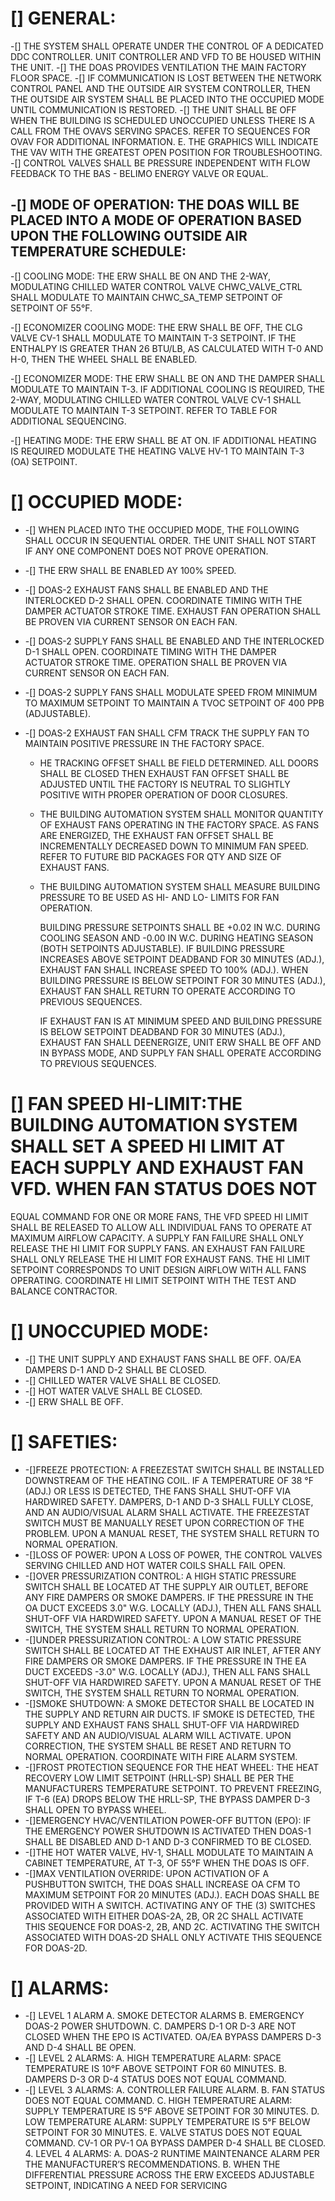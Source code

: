 # [] GENERAL:
 -[] THE SYSTEM SHALL OPERATE UNDER THE CONTROL OF A DEDICATED DDC CONTROLLER. UNIT CONTROLLER AND VFD TO BE HOUSED WITHIN THE UNIT.
 -[] THE DOAS PROVIDES VENTILATION THE MAIN FACTORY FLOOR SPACE.
 -[] IF COMMUNICATION IS LOST BETWEEN THE NETWORK CONTROL PANEL AND THE OUTSIDE AIR SYSTEM CONTROLLER, THEN THE OUTSIDE AIR SYSTEM SHALL
    BE PLACED INTO THE OCCUPIED MODE UNTIL COMMUNICATION IS RESTORED.
 -[] THE UNIT SHALL BE OFF WHEN THE BUILDING IS SCHEDULED UNOCCUPIED UNLESS THERE IS A CALL FROM THE OVAVS SERVING SPACES. REFER TO SEQUENCES FOR OVAV FOR ADDITIONAL INFORMATION.
    E. THE GRAPHICS WILL INDICATE THE VAV WITH THE GREATEST OPEN POSITION FOR TROUBLESHOOTING.
 -[] CONTROL VALVES SHALL BE PRESSURE INDEPENDENT WITH FLOW FEEDBACK TO THE BAS - BELIMO ENERGY VALVE OR EQUAL.
    
## -[] MODE OF OPERATION: THE DOAS WILL BE PLACED INTO A MODE OF OPERATION BASED UPON THE FOLLOWING OUTSIDE AIR TEMPERATURE SCHEDULE:

-[] COOLING MODE: THE ERW SHALL BE ON AND THE 2-WAY, MODULATING CHILLED WATER CONTROL VALVE CHWC_VALVE_CTRL SHALL MODULATE TO MAINTAIN CHWC_SA_TEMP SETPOINT OF SETPOINT OF 55°F.

-[] ECONOMIZER COOLING MODE: THE ERW SHALL BE OFF, THE CLG VALVE CV-1 SHALL MODULATE TO MAINTAIN T-3 SETPOINT. IF THE ENTHALPY IS GREATER
    THAN 26 BTU/LB, AS CALCULATED WITH T-0 AND H-0, THEN THE WHEEL SHALL BE ENABLED.

-[] ECONOMIZER MODE: THE ERW SHALL BE ON AND THE DAMPER SHALL MODULATE TO MAINTAIN T-3. IF ADDITIONAL COOLING IS REQUIRED, THE 2-WAY,
    MODULATING CHILLED WATER CONTROL VALVE CV-1 SHALL MODULATE TO MAINTAIN T-3 SETPOINT. REFER TO TABLE FOR ADDITIONAL SEQUENCING.

-[] HEATING MODE: THE ERW SHALL BE AT ON. IF ADDITIONAL HEATING IS REQUIRED MODULATE THE HEATING VALVE HV-1 TO MAINTAIN T-3 (OA) SETPOINT.

# [] OCCUPIED MODE:

- -[] WHEN PLACED INTO THE OCCUPIED MODE, THE FOLLOWING SHALL OCCUR IN SEQUENTIAL ORDER. THE UNIT SHALL NOT START IF ANY ONE COMPONENT
DOES NOT PROVE OPERATION.

- -[] THE ERW SHALL BE ENABLED AY 100% SPEED.

- -[] DOAS-2 EXHAUST FANS SHALL BE ENABLED AND THE INTERLOCKED D-2 SHALL OPEN. COORDINATE TIMING WITH THE DAMPER ACTUATOR STROKE TIME.
EXHAUST FAN OPERATION SHALL BE PROVEN VIA CURRENT SENSOR ON EACH FAN.

- -[] DOAS-2 SUPPLY FANS SHALL BE ENABLED AND THE INTERLOCKED D-1 SHALL OPEN. COORDINATE TIMING WITH THE DAMPER ACTUATOR STROKE TIME.
OPERATION SHALL BE PROVEN VIA CURRENT SENSOR ON EACH FAN.

- -[] DOAS-2 SUPPLY FANS SHALL MODULATE SPEED FROM MINIMUM TO MAXIMUM SETPOINT TO MAINTAIN A TVOC SETPOINT OF 400 PPB (ADJUSTABLE).

- -[] DOAS-2 EXHAUST FAN SHALL CFM TRACK THE SUPPLY FAN TO MAINTAIN POSITIVE PRESSURE IN THE FACTORY SPACE.

    - HE TRACKING OFFSET SHALL BE FIELD DETERMINED. ALL DOORS SHALL BE CLOSED THEN EXHAUST FAN OFFSET SHALL BE ADJUSTED UNTIL THE
    FACTORY IS NEUTRAL TO SLIGHTLY POSITIVE WITH PROPER OPERATION OF DOOR CLOSURES.

    - THE BUILDING AUTOMATION SYSTEM SHALL MONITOR QUANTITY OF EXHAUST FANS OPERATING IN THE FACTORY SPACE. AS FANS ARE ENERGIZED, THE
        EXHAUST FAN OFFSET SHALL BE INCREMENTALLY DECREASED DOWN TO MINIMUM FAN SPEED. REFER TO FUTURE BID PACKAGES FOR QTY AND SIZE
        OF EXHAUST FANS.

    - THE BUILDING AUTOMATION SYSTEM SHALL MEASURE BUILDING PRESSURE TO BE USED AS HI- AND LO- LIMITS FOR FAN OPERATION. 
        
        BUILDING PRESSURE SETPOINTS SHALL BE +0.02 IN W.C. DURING COOLING SEASON AND -0.00 IN W.C. DURING HEATING SEASON (BOTH SETPOINTS ADJUSTABLE).
        IF BUILDING PRESSURE INCREASES ABOVE SETPOINT DEADBAND FOR 30 MINUTES (ADJ.), EXHAUST FAN SHALL INCREASE SPEED TO 100% (ADJ.).
        WHEN BUILDING PRESSURE IS BELOW SETPOINT FOR 30 MINUTES (ADJ.), EXHAUST FAN SHALL RETURN TO OPERATE ACCORDING TO PREVIOUS
        SEQUENCES.

        IF EXHAUST FAN IS AT MINIMUM SPEED AND BUILDING PRESSURE IS BELOW SETPOINT DEADBAND FOR 30 MINUTES (ADJ.), EXHAUST FAN SHALL
        DEENERGIZE, UNIT ERW SHALL BE OFF AND IN BYPASS MODE, AND SUPPLY FAN SHALL OPERATE ACCORDING TO PREVIOUS SEQUENCES.

# [] FAN SPEED HI-LIMIT:THE BUILDING AUTOMATION SYSTEM SHALL SET A SPEED HI LIMIT AT EACH SUPPLY AND EXHAUST FAN VFD. WHEN FAN STATUS DOES NOT
EQUAL COMMAND FOR ONE OR MORE FANS, THE VFD SPEED HI LIMIT SHALL BE RELEASED TO ALLOW ALL INDIVIDUAL FANS TO OPERATE AT MAXIMUM AIRFLOW
CAPACITY. A SUPPLY FAN FAILURE SHALL ONLY RELEASE THE HI LIMIT FOR SUPPLY FANS. AN EXHAUST FAN FAILURE SHALL ONLY RELEASE THE HI LIMIT FOR
EXHAUST FANS. THE HI LIMIT SETPOINT CORRESPONDS TO UNIT DESIGN AIRFLOW WITH ALL FANS OPERATING. COORDINATE HI LIMIT SETPOINT WITH THE TEST
AND BALANCE CONTRACTOR.
# [] UNOCCUPIED MODE:
- -[] THE UNIT SUPPLY AND EXHAUST FANS SHALL BE OFF. OA/EA DAMPERS D-1 AND D-2 SHALL BE CLOSED.
- -[] CHILLED WATER VALVE SHALL BE CLOSED.
- -[] HOT WATER VALVE SHALL BE CLOSED.
- -[] ERW SHALL BE OFF.

# [] SAFETIES:
- -[]FREEZE PROTECTION: A FREEZESTAT SWITCH SHALL BE INSTALLED DOWNSTREAM OF THE HEATING COIL. IF A TEMPERATURE OF 38 °F (ADJ.) OR LESS IS DETECTED, THE
FANS SHALL SHUT-OFF VIA HARDWIRED SAFETY. DAMPERS, D-1 AND D-3 SHALL FULLY CLOSE, AND AN AUDIO/VISUAL ALARM SHALL ACTIVATE. THE FREEZESTAT SWITCH
MUST BE MANUALLY RESET UPON CORRECTION OF THE PROBLEM. UPON A MANUAL RESET, THE SYSTEM SHALL RETURN TO NORMAL OPERATION.
- -[]LOSS OF POWER: UPON A LOSS OF POWER, THE CONTROL VALVES SERVING CHILLED AND HOT WATER COILS SHALL FAIL OPEN.
- -[]OVER PRESSURIZATION CONTROL: A HIGH STATIC PRESSURE SWITCH SHALL BE LOCATED AT THE SUPPLY AIR OUTLET, BEFORE ANY FIRE DAMPERS OR SMOKE
DAMPERS. IF THE PRESSURE IN THE OA DUCT EXCEEDS 3.0" W.G. LOCALLY (ADJ.), THEN ALL FANS SHALL SHUT-OFF VIA HARDWIRED SAFETY. UPON A MANUAL RESET OF
THE SWITCH, THE SYSTEM SHALL RETURN TO NORMAL OPERATION.
- -[]UNDER PRESSURIZATION CONTROL: A LOW STATIC PRESSURE SWITCH SHALL BE LOCATED AT THE EXHAUST AIR INLET, AFTER ANY FIRE DAMPERS OR SMOKE
DAMPERS. IF THE PRESSURE IN THE EA DUCT EXCEEDS -3.0" W.G. LOCALLY (ADJ.), THEN ALL FANS SHALL SHUT-OFF VIA HARDWIRED SAFETY. UPON A MANUAL RESET OF
THE SWITCH, THE SYSTEM SHALL RETURN TO NORMAL OPERATION.
- -[]SMOKE SHUTDOWN: A SMOKE DETECTOR SHALL BE LOCATED IN THE SUPPLY AND RETURN AIR DUCTS. IF SMOKE IS DETECTED, THE SUPPLY AND EXHAUST FANS SHALL
SHUT-OFF VIA HARDWIRED SAFETY AND AN AUDIO/VISUAL ALARM WILL ACTIVATE. UPON CORRECTION, THE SYSTEM SHALL BE RESET AND RETURN TO NORMAL
OPERATION. COORDINATE WITH FIRE ALARM SYSTEM.
- -[]FROST PROTECTION SEQUENCE FOR THE HEAT WHEEL: THE HEAT RECOVERY LOW LIMIT SETPOINT (HRLL-SP) SHALL BE PER THE MANUFACTURERS TEMPERATURE
SETPOINT. TO PREVENT FREEZING, IF T-6 (EA) DROPS BELOW THE HRLL-SP, THE BYPASS DAMPER D-3 SHALL OPEN TO BYPASS WHEEL.
- -[]EMERGENCY HVAC/VENTILATION POWER-OFF BUTTON (EPO): IF THE EMERGENCY POWER SHUTDOWN IS ACTIVATED THEN DOAS-1 SHALL BE DISABLED AND D-1 AND D-3
CONFIRMED TO BE CLOSED.
- -[]THE HOT WATER VALVE, HV-1, SHALL MODULATE TO MAINTAIN A CABINET TEMPERATURE, AT T-3, OF 55°F WHEN THE DOAS IS OFF.
- -[]MAX VENTILATION OVERRIDE: UPON ACTIVATION OF A PUSHBUTTON SWITCH, THE DOAS SHALL INCREASE OA CFM TO MAXIMUM SETPOINT FOR 20 MINUTES (ADJ.). EACH
DOAS SHALL BE PROVIDED WITH A SWITCH. ACTIVATING ANY OF THE (3) SWITCHES ASSOCIATED WITH EITHER DOAS-2A, 2B, OR 2C SHALL ACTIVATE THIS SEQUENCE FOR
DOAS-2, 2B, AND 2C. ACTIVATING THE SWITCH ASSOCIATED WITH DOAS-2D SHALL ONLY ACTIVATE THIS SEQUENCE FOR DOAS-2D.

# [] ALARMS:
- -[] LEVEL 1 ALARM
A. SMOKE DETECTOR ALARMS
B. EMERGENCY DOAS-2 POWER SHUTDOWN.
C. DAMPERS D-1 OR D-3 ARE NOT CLOSED WHEN THE EPO IS ACTIVATED.
OA/EA BYPASS DAMPERS D-3 AND D-4 SHALL BE OPEN.
- -[] LEVEL 2 ALARMS:
A. HIGH TEMPERATURE ALARM: SPACE TEMPERATURE IS 10°F ABOVE SETPOINT FOR 60 MINUTES.
B. DAMPERS D-3 OR D-4 STATUS DOES NOT EQUAL COMMAND.
- -[] LEVEL 3 ALARMS:
A. CONTROLLER FAILURE ALARM.
B. FAN STATUS DOES NOT EQUAL COMMAND.
C. HIGH TEMPERATURE ALARM: SUPPLY TEMPERATURE IS 5°F ABOVE SETPOINT FOR 30 MINUTES.
D. LOW TEMPERATURE ALARM: SUPPLY TEMPERATURE IS 5°F BELOW SETPOINT FOR 30 MINUTES.
E. VALVE STATUS DOES NOT EQUAL COMMAND. CV-1 OR PV-1
OA BYPASS DAMPER D-4 SHALL BE CLOSED. 4. LEVEL 4 ALARMS:
A. DOAS-2 RUNTIME MAINTENANCE ALARM PER THE MANUFACTURER’S RECOMMENDATIONS.
B. WHEN THE DIFFERENTIAL PRESSURE ACROSS THE ERW EXCEEDS ADJUSTABLE SETPOINT, INDICATING A NEED FOR SERVICING